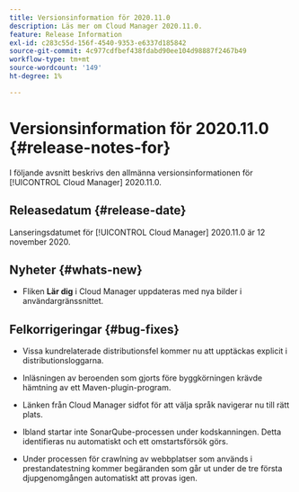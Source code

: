 ```yaml
---
title: Versionsinformation för 2020.11.0
description: Läs mer om Cloud Manager 2020.11.0.
feature: Release Information
exl-id: c283c55d-156f-4540-9353-e6337d185842
source-git-commit: 4c977cdfbef438fdabd90ee104d98887f2467b49
workflow-type: tm+mt
source-wordcount: '149'
ht-degree: 1%

---
```


# Versionsinformation för 2020.11.0 {#release-notes-for}

I följande avsnitt beskrivs den allmänna versionsinformationen för [!UICONTROL Cloud Manager] 2020.11.0.

## Releasedatum {#release-date}

Lanseringsdatumet för [!UICONTROL Cloud Manager] 2020.11.0 är 12 november 2020.

## Nyheter {#whats-new}

* Fliken **Lär dig** i Cloud Manager uppdateras med nya bilder i användargränssnittet.

## Felkorrigeringar {#bug-fixes}

* Vissa kundrelaterade distributionsfel kommer nu att upptäckas explicit i distributionsloggarna.

* Inläsningen av beroenden som gjorts före byggkörningen krävde hämtning av ett Maven-plugin-program.

* Länken från Cloud Manager sidfot för att välja språk navigerar nu till rätt plats.

* Ibland startar inte SonarQube-processen under kodskanningen. Detta identifieras nu automatiskt och ett omstartsförsök görs.

* Under processen för crawlning av webbplatser som används i prestandatestning kommer begäranden som går ut under de tre första djupgenomgången automatiskt att provas igen.
